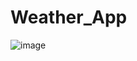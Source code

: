 # Weather_App
![image](https://github.com/Noushil-Sharma/Weather_App/assets/96626268/a9c6328e-fb51-4dd6-b2ef-00b1d710858e)
